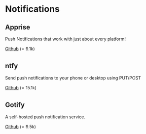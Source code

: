 Notifications
=============

## Apprise

Push Notifications that work with just about every platform!

[Github](https://github.com/caronc/apprise) (⭐ 9.1k)



## ntfy

Send push notifications to your phone or desktop using PUT/POST

[Github](https://github.com/binwiederhier/ntfy) (⭐ 15.1k)



## Gotify

A self-hosted push notification service.

[Github](https://github.com/gotify/server) (⭐ 9.5k)

